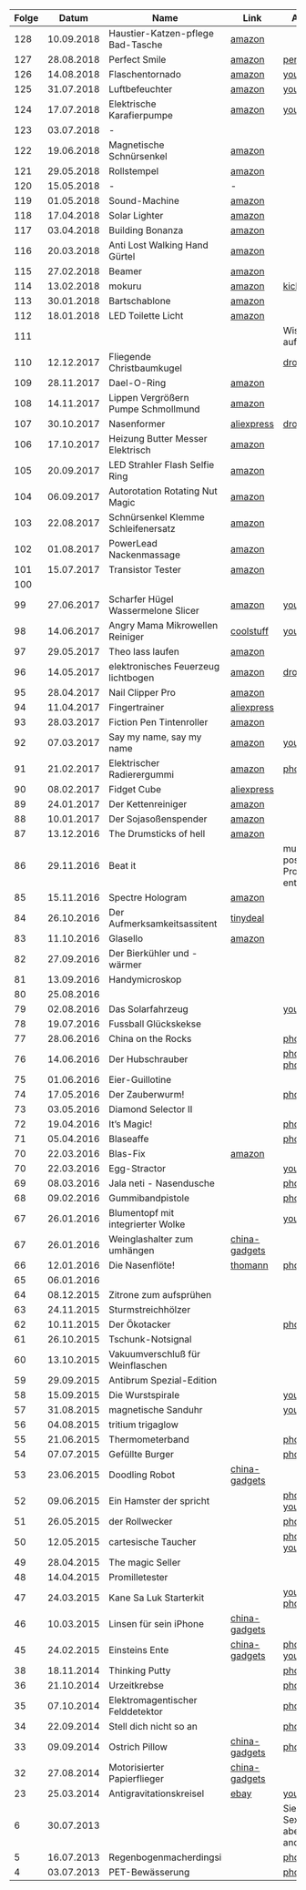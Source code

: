 | Folge |   Datum    |                Name                 |                                                        Link                                                         |                                                                                                                                Anmerkungen                                                                                                                                |
| ----- | ---------- | ----------------------------------- | ------------------------------------------------------------------------------------------------------------------- | ------------------------------------------------------------------------------------------------------------------------------------------------------------------------------------------------------------------------------------------------------------------------- |
| 128   | 10.09.2018 | Haustier-Katzen-pflege Bad-Tasche   | [amazon](https://www.amazon.de/dp/B07B9P9RFH/?tag=minkorrekt-21)                                                    |                                                                                                                                                                                                                                                                           |
| 127   | 28.08.2018 | Perfect Smile                       | [amazon](https://www.amazon.de/dp/B01NBYWNXV/?tag=minkorrekt-21)                                                    | [perfectsmileteeth](http://www.perfectsmileteeth.com/)                                                                                                                                                                                                                    |
| 126   | 14.08.2018 | Flaschentornado                     | [amazon](https://www.amazon.de/dp/B00ST0XCYY/?tag=minkorrekt-21)                                                    | [youtube](https://youtu.be/Z-Ze0zZKho4)                                                                                                                                                                                                                                   |
| 125   | 31.07.2018 | Luftbefeuchter                      | [amazon](https://www.amazon.de/dp/B00NXLVRX2/?tag=minkorrekt-21)                                                    | [youtube](https://youtu.be/rtz4mJFsPu0)                                                                                                                                                                                                                                   |
| 124   | 17.07.2018 | Elektrische Karafierpumpe           | [amazon](https://www.amazon.de/dp/B01M349O9J/?tag=minkorrekt-21)                                                    | [youtube](https://youtu.be/eyFGdQsuHtw)                                                                                                                                                                                                                                   |
| 123   | 03.07.2018 | -                                   |                                                                                                                     |                                                                                                                                                                                                                                                                           |
| 122   | 19.06.2018 | Magnetische Schnürsenkel            | [amazon](https://www.amazon.de/dp/B0748KLKTC/?tag=minkorrekt-21)                                                    |                                                                                                                                                                                                                                                                           |
| 121   | 29.05.2018 | Rollstempel                         | [amazon](https://www.amazon.de/dp/B074V31Z83/?tag=minkorrekt-21)                                                    |                                                                                                                                                                                                                                                                           |
| 120   | 15.05.2018 | -                                   | -                                                                                                                   |                                                                                                                                                                                                                                                                           |
| 119   | 01.05.2018 | Sound-Machine                       | [amazon](https://www.amazon.de/dp/B00D9DZ94M/?tag=minkorrekt-21)                                                    |                                                                                                                                                                                                                                                                           |
| 118   | 17.04.2018 | Solar Lighter                       | [amazon](https://www.amazon.de/dp/B0745QXYX6/?tag=minkorrekt-21)                                                    |                                                                                                                                                                                                                                                                           |
| 117   | 03.04.2018 | Building Bonanza                    | [amazon](https://www.amazon.de/dp/B077D598M2/?tag=minkorrekt-21)                                                    |                                                                                                                                                                                                                                                                           |
| 116   | 20.03.2018 | Anti Lost Walking Hand Gürtel       | [amazon](https://www.amazon.de/dp/B071CVSD6H/?tag=minkorrekt-21)                                                    |                                                                                                                                                                                                                                                                           |
| 115   | 27.02.2018 | Beamer                              | [amazon](https://www.amazon.de/dp/B07FL5PFZV/?tag=minkorrekt-21)                                                    |                                                                                                                                                                                                                                                                           |
| 114   | 13.02.2018 | mokuru                              | [amazon](https://www.amazon.de/dp/B073B99J4H/?tag=minkorrekt-21)                                                    | [kickstarter](https://www.kickstarter.com/projects/1038095377/mokuru-the-amazing-desk-toy-that-you-can-take-anyw)                                                                                                                                                         |
| 113   | 30.01.2018 | Bartschablone                       | [amazon](https://www.amazon.de/dp/B01MS9HWPD/?tag=minkorrekt-21)                                                    |                                                                                                                                                                                                                                                                           |
| 112   | 18.01.2018 | LED Toilette Licht                  | [amazon](https://www.amazon.de/dp/B077Z5MWWD/?tag=minkorrekt-21)                                                    |                                                                                                                                                                                                                                                                           |
| 111   |            |                                     |                                                                                                                     | Wissenschaftsgala auf dem 34C3                                                                                                                                                                                                                                            |
| 110   | 12.12.2017 | Fliegende Christbaumkugel           |                                                                                                                     | [dropbox](https://www.dropbox.com/sh/nm8474sf0f03gjp/AAA-H22aSHKkJwPLP_1WkPvoa)                                                                                                                                                                                           |
| 109   | 28.11.2017 | Dael-O-Ring                         | [amazon](https://www.amazon.de/dp/B004NL46A2/?tag=minkorrekt-21)                                                    |                                                                                                                                                                                                                                                                           |
| 108   | 14.11.2017 | Lippen Vergrößern Pumpe Schmollmund | [amazon](https://www.amazon.de/dp/B01FDZB5IW/?tag=minkorrekt-21)                                                    |                                                                                                                                                                                                                                                                           |
| 107   | 30.10.2017 | Nasenformer                         | [aliexpress](https://de.aliexpress.com/item//32815599280.html)                                                      | [dropbox](https://www.dropbox.com/sh/8dgahnovu982udp/AACqEuVIZk2og7giU4xhHtdpa)                                                                                                                                                                                           |
| 106   | 17.10.2017 | Heizung Butter Messer Elektrisch    | [amazon](https://www.amazon.de/dp/B07193T7MK/?tag=minkorrekt-21)                                                    |                                                                                                                                                                                                                                                                           |
| 105   | 20.09.2017 | LED Strahler Flash Selfie Ring      | [amazon](https://www.amazon.de/dp/B06Y6682LB/?tag=minkorrekt-21)                                                    |                                                                                                                                                                                                                                                                           |
| 104   | 06.09.2017 | Autorotation Rotating Nut Magic     | [amazon](https://www.amazon.de/dp/B01MXEKIY9/?tag=minkorrekt-21)                                                    |                                                                                                                                                                                                                                                                           |
| 103   | 22.08.2017 | Schnürsenkel Klemme Schleifenersatz | [amazon](https://www.amazon.de/dp/B07416S8ML/?tag=minkorrekt-21)                                                    |                                                                                                                                                                                                                                                                           |
| 102   | 01.08.2017 | PowerLead Nackenmassage             | [amazon](https://www.amazon.de/dp/B06XG1H159/?tag=minkorrekt-21)                                                    |                                                                                                                                                                                                                                                                           |
| 101   | 15.07.2017 | Transistor Tester                   | [amazon](https://www.amazon.de/dp/B00XKMZX66/?tag=minkorrekt-21)                                                    |                                                                                                                                                                                                                                                                           |
| 100   |            |                                     |                                                                                                                     |                                                                                                                                                                                                                                                                           |
| 99    | 27.06.2017 | Scharfer Hügel Wassermelone Slicer  | [amazon](https://www.amazon.de/dp/B01D1HG9GW/?tag=minkorrekt-21)                                                    | [youtube](https://youtu.be/Brih4815fQA)                                                                                                                                                                                                                                   |
| 98    | 14.06.2017 | Angry Mama Mikrowellen Reiniger     | [coolstuff](https://www.coolstuff.de/Mikrowellenreiniger-Angry-Mama)                                                | [youtube](https://youtu.be/r7Aj_uFx1ZY)                                                                                                                                                                                                                                   |
| 97    | 29.05.2017 | Theo lass laufen                    | [amazon](https://www.amazon.de/dp/B00AM6W76W/?tag=minkorrekt-21)                                                    |                                                                                                                                                                                                                                                                           |
| 96    | 14.05.2017 | elektronisches Feuerzeug lichtbogen | [amazon](https://www.amazon.de/dp/B01L1UPNZY/?tag=minkorrekt-21)                                                    | [dropbox](https://www.dropbox.com/sc/am2flv4d24tmwjc/AAA-xkucuvzdQljE7jHPs9fSa)                                                                                                                                                                                           |
| 95    | 28.04.2017 | Nail Clipper Pro                    | [amazon](https://www.amazon.de/dp/B01N7MU0AW/?tag=minkorrekt-21)                                                    |                                                                                                                                                                                                                                                                           |
| 94    | 11.04.2017 | Fingertrainer                       | [aliexpress](https://de.aliexpress.com/item//32813196842.html)                                                      |                                                                                                                                                                                                                                                                           |
| 93    | 28.03.2017 | Fiction Pen Tintenroller            | [amazon](https://www.amazon.de/dp/B005ELBX92/?tag=minkorrekt-21)                                                    |                                                                                                                                                                                                                                                                           |
| 92    | 07.03.2017 | Say my name, say my name            | [amazon](https://www.amazon.de/dp/B01F0TGFAO/?tag=minkorrekt-21)                                                    | [youtube](https://youtu.be/sKTee-ytB7Q)                                                                                                                                                                                                                                   |
| 91    | 21.02.2017 | Elektrischer Radierergummi          | [amazon](https://www.amazon.de/dp/B01LXE6J7J/?tag=minkorrekt-21)                                                    | [photos.google](https://photos.google.com/share/AF1QipMpmc7-C9ELnEVdNoVgVSqUdB2vEycLNOvQdtJwC514SOf26h1MGhmUn51B8m023g?key=SmhUZWkzOE01NlNTSU4zdU9aRlZLWlFqRzRTWmZn)                                                                                                      |
| 90    | 08.02.2017 | Fidget Cube                         | [aliexpress](https://de.aliexpress.com/item//32838901541.html)                                                      |                                                                                                                                                                                                                                                                           |
| 89    | 24.01.2017 | Der Kettenreiniger                  | [amazon](https://www.amazon.de/dp/B01GKPD46A/?tag=minkorrekt-21)                                                    |                                                                                                                                                                                                                                                                           |
| 88    | 10.01.2017 | Der Sojasoßenspender                | [amazon](https://www.amazon.de/dp/B01E9WCFO8/?tag=minkorrekt-21)                                                    |                                                                                                                                                                                                                                                                           |
| 87    | 13.12.2016 | The Drumsticks of hell              | [amazon](https://www.amazon.de/dp/B00W3EFJSY/?tag=minkorrekt-21)                                                    |                                                                                                                                                                                                                                                                           |
| 86    | 29.11.2016 | Beat it                             |                                                                                                                     | musste wegen postalischer Probleme leider entfallen                                                                                                                                                                                                                       |
| 85    | 15.11.2016 | Spectre Hologram                    | [amazon](https://www.amazon.de/dp/B01CO0EW34/?tag=minkorrekt-21)                                                    |                                                                                                                                                                                                                                                                           |
| 84    | 26.10.2016 | Der Aufmerksamkeitsassitent         | [tinydeal](http://www.tinydeal.com/anti-sleep-alarm-drive-alert-driver-awake-driver-alarm-truck-tool-p-159085.html) |                                                                                                                                                                                                                                                                           |
| 83    | 11.10.2016 | Glasello                            | [amazon](https://www.amazon.de/dp/B01KK8NBE8/?tag=minkorrekt-21)                                                    |                                                                                                                                                                                                                                                                           |
| 82    | 27.09.2016 | Der Bierkühler und -wärmer          |                                                                                                                     |                                                                                                                                                                                                                                                                           |
| 81    | 13.09.2016 | Handymicroskop                      |                                                                                                                     |                                                                                                                                                                                                                                                                           |
| 80    | 25.08.2016 |                                     |                                                                                                                     |                                                                                                                                                                                                                                                                           |
| 79    | 02.08.2016 | Das Solarfahrzeug                   |                                                                                                                     | [youtube](https://www.dropbox.com/sc/cmmohck718gag13/AADPZE848u9mIbr3Pv18FyZ1a)                                                                                                                                                                                           |
| 78    | 19.07.2016 | Fussball Glückskekse                |                                                                                                                     |                                                                                                                                                                                                                                                                           |
| 77    | 28.06.2016 | China on the Rocks                  |                                                                                                                     | [photos.google](https://goo.gl/photos/df3p1YxNC8VJ9yxdA)                                                                                                                                                                                                                  |
| 76    | 14.06.2016 | Der Hubschrauber                    |                                                                                                                     | [photos.google](https://goo.gl/photos/ccXMyYPcDnfjsH339), [photos.google](https://goo.gl/photos/qkB9XwnLVX3uVUNFA)                                                                                                                                                        |
| 75    | 01.06.2016 | Eier-Guillotine                     |                                                                                                                     |                                                                                                                                                                                                                                                                           |
| 74    | 17.05.2016 | Der Zauberwurm!                     |                                                                                                                     | [photos.google](https://goo.gl/photos/XACvQkVdiY7amQuAA)                                                                                                                                                                                                                  |
| 73    | 03.05.2016 | Diamond Selector II                 |                                                                                                                     |                                                                                                                                                                                                                                                                           |
| 72    | 19.04.2016 | It’s Magic!                         |                                                                                                                     | [photos.google](https://goo.gl/photos/oH7k79JQXsLmnvoeA)                                                                                                                                                                                                                  |
| 71    | 05.04.2016 | Blaseaffe                           |                                                                                                                     | [photos.google](https://goo.gl/photos/DxPLmhY74xzDRi7W7)                                                                                                                                                                                                                  |
| 70    | 22.03.2016 | Blas-Fix                            | [amazon](http://www.amazon.de/dp/B00BG4MQVK/?tag=minkorrekt-21)                                                     |                                                                                                                                                                                                                                                                           |
| 70    | 22.03.2016 | Egg-Stractor                        |                                                                                                                     | [youtube](https://www.youtube.com/watch?v=LY9-BS6snwM)                                                                                                                                                                                                                    |
| 69    | 08.03.2016 | Jala neti - Nasendusche             |                                                                                                                     | [photos.google](https://get.google.com/albumarchive/107341743493109591753/album/AF1QipOvaDYAucGn9gildHwVe72AW7hFCiPf_IjDKTzQ?source=pwa)                                                                                                                                  |
| 68    | 09.02.2016 | Gummibandpistole                    |                                                                                                                     | [photos.google](https://get.google.com/albumarchive/107341743493109591753/album/AF1QipO1lvtF1vG6YCKnjLrIGl-MfP9WD_M5sTQ2gywI)                                                                                                                                             |
| 67    | 26.01.2016 | Blumentopf mit integrierter Wolke   |                                                                                                                     | [youtube](https://youtu.be/DjUlNhEH9WA)                                                                                                                                                                                                                                   |
| 67    | 26.01.2016 | Weinglashalter zum umhängen         | [china-gadgets](https://www.china-gadgets.de/weinglas-tragegurt/)                                                   |                                                                                                                                                                                                                                                                           |
| 66    | 12.01.2016 | Die Nasenflöte!                     | [thomann](http://www.thomann.de/de/stoelzel_nasenfloete_750530.htm)                                                 | [photos.google](https://get.google.com/albumarchive/107341743493109591753/album/AF1QipMAyAZYrAlm3lnwINsgR7qI4CVaqr8zZxKwmw6r)                                                                                                                                             |
| 65    | 06.01.2016 |                                     |                                                                                                                     |                                                                                                                                                                                                                                                                           |
| 64    | 08.12.2015 | Zitrone zum aufsprühen              |                                                                                                                     |                                                                                                                                                                                                                                                                           |
| 63    | 24.11.2015 | Sturmstreichhölzer                  |                                                                                                                     |                                                                                                                                                                                                                                                                           |
| 62    | 10.11.2015 | Der Ökotacker                       |                                                                                                                     | [photos.google](https://get.google.com/albumarchive/107341743493109591753/album/AF1QipO8am3lPq1m1KOfna6xJ55dM4POLzY6jsBzYcfY)                                                                                                                                             |
| 61    | 26.10.2015 | Tschunk-Notsignal                   |                                                                                                                     |                                                                                                                                                                                                                                                                           |
| 60    | 13.10.2015 | Vakuumverschluß für Weinflaschen    |                                                                                                                     |                                                                                                                                                                                                                                                                           |
| 59    | 29.09.2015 | Antibrum Spezial-Edition            |                                                                                                                     |                                                                                                                                                                                                                                                                           |
| 58    | 15.09.2015 | Die Wurstspirale                    |                                                                                                                     | [youtube](https://youtu.be/PTMZoYDRQGU)                                                                                                                                                                                                                                   |
| 57    | 31.08.2015 | magnetische Sanduhr                 |                                                                                                                     | [youtube](https://youtu.be/_8HcXSy47Ec)                                                                                                                                                                                                                                   |
| 56    | 04.08.2015 | tritium trigaglow                   |                                                                                                                     |                                                                                                                                                                                                                                                                           |
| 55    | 21.06.2015 | Thermometerband                     |                                                                                                                     | [photos.google](https://get.google.com/albumarchive/107341743493109591753/album/AF1QipN-I2iJe3hv8cIV2VKImkKsINKmgjtLIBgpAHiz?authKey=CPuPi6n92a3JUQ)                                                                                                                      |
| 54    | 07.07.2015 | Gefüllte Burger                     |                                                                                                                     | [photos.google](https://get.google.com/albumarchive/107341743493109591753/album/AF1QipNPE1-0maY1Ux3g_s2qGTIVCsLlefJ2W1I_GWmP)                                                                                                                                             |
| 53    | 23.06.2015 | Doodling Robot                      | [china-gadgets](http://www.china-gadgets.de/gadget/kritzelroboter/)                                                 |                                                                                                                                                                                                                                                                           |
| 52    | 09.06.2015 | Ein Hamster der spricht             |                                                                                                                     | [photos.google](https://plus.google.com/photos/107341743493109591753/albums/6158114702726364257?authkey=CLOcr-HLl6j52QE), [youtube](https://www.youtube.com/watch?v=_vCzL8Ef8OU)                                                                                          |
| 51    | 26.05.2015 | der Rollwecker                      |                                                                                                                     | [photos.google](https://plus.google.com/photos/107341743493109591753/albums/6152747817149663329?authkey=CM3QxJLXorb1Xg)                                                                                                                                                   |
| 50    | 12.05.2015 | cartesische Taucher                 |                                                                                                                     | [photos.google](https://plus.google.com/photos/107341743493109591753/albums/6147869543345651553?authkey=CICgxM6F5o3tfQ), [youtube](http://youtu.be/2ejoDXtRoqk), [geolino](https://www.geo.de/geolino/basteln/4339-rtkl-experiment-so-baut-ihr-einen-kartesischen-angler) |
| 49    | 28.04.2015 | The magic Seller                    |                                                                                                                     |                                                                                                                                                                                                                                                                           |
| 48    | 14.04.2015 | Promilletester                      |                                                                                                                     |                                                                                                                                                                                                                                                                           |
| 47    | 24.03.2015 | Kane Sa Luk Starterkit              |                                                                                                                     | [youtube](https://youtu.be/YbE6TSSChjw), [photos.google](https://plus.google.com/photos/107341743493109591753/albums/6129728794597640529?authkey=CP-F-qr_zOeebg)                                                                                                          |
| 46    | 10.03.2015 | Linsen für sein iPhone              | [china-gadgets](https://www.china-gadgets.de/aufklemmbare-objektive-smartphone/)                                    |                                                                                                                                                                                                                                                                           |
| 45    | 24.02.2015 | Einsteins Ente                      | [china-gadgets](https://www.china-gadgets.de/einsteins-ente/)                                                       | [photos.google](https://plus.google.com/photos/107341743493109591753/albums/6119168711095110033?authkey=CIKOg5y8rKruqwE), [youtube](http://youtu.be/onZoQ2jUFrA)                                                                                                          |
| 38    | 18.11.2014 | Thinking Putty                      |                                                                                                                     | [photos.google](https://plus.google.com/photos/107341743493109591753/albums/6082972802986040801?authkey=CNau4s79svvCAw)                                                                                                                                                   |
| 36    | 21.10.2014 | Urzeitkrebse                        |                                                                                                                     | [photos.google](https://plus.google.com/photos/107341743493109591753/albums/6072565318128376257?authkey=CPHtw86KtMrNnAE)                                                                                                                                                  |
| 35    | 07.10.2014 | Elektromagentischer Felddetektor    |                                                                                                                     | [photos.google](https://get.google.com/albumarchive/107341743493109591753/album/AF1QipOgmBuHd6LkA5B-vxkl4clloH6vmGvg98utaR7T/AF1QipNUk4U-4hwu7UVD8Bqr7TLSOP45KxQ8tXQ9T6AL)                                                                                                |
| 34    | 22.09.2014 | Stell dich nicht so an              |                                                                                                                     | [photos.google](https://plus.google.com/photos/107341743493109591753/album/6062023849809155153/6062023854249223650?authkey=COq_3qag7uqqfw)                                                                                                                                |
| 33    | 09.09.2014 | Ostrich Pillow                      | [china-gadgets](https://gadgets-china.de/ostrich-pillow-straussenkissen-kissen/)                                    | [photos.google](https://plus.google.com/photos/107341743493109591753/albums/6057373857386305121?authkey=CIX1m-b5rq6FDg)                                                                                                                                                   |
| 32    | 27.08.2014 | Motorisierter Papierflieger         | [china-gadgets](https://www.china-gadgets.de/papierflieger-elektromotor-power-up/)                                  |                                                                                                                                                                                                                                                                           |
| 23    | 25.03.2014 | Antigravitationskreisel             | [ebay](https://www.ebay.de/itm/160586911447)                                                                        | [youtube](https://youtu.be/899osYL0hpY)                                                                                                                                                                                                                                   |
| 6     | 30.07.2013 |                                     |                                                                                                                     | Sieht aus wie ein Sexspielzeug, ist aber was ganz anderes                                                                                                                                                                                                                 |
| 5     | 16.07.2013 | Regenbogenmacherdingsi              |                                                                                                                     | [photos.google](https://get.google.com/albumarchive/107341743493109591753/album/AF1QipMcpwcXSvZtPHACwfwI-6DUqKCPgXn8V6PAtOR3?source=pwa)                                                                                                                                  |
| 4     | 03.07.2013 | PET-Bewässerung                     |                                                                                                                     | [photos.google](https://get.google.com/albumarchive/107341743493109591753/album/AF1QipOFHLdJGRd-SuBmG1JxGm0DIJf3Q43jrNrBWJgR?source=pwa&authKey=CPPL1prh7MSrQQ)                                                                                                           |
